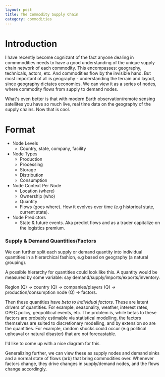 ```yaml
---
layout: post
title: The Commodity Supply Chain
category: commodities
---
```




# Introduction

I have recently become cognizant of the fact anyone dealing in commmodities needs to have a good understanding of the unique supply chain network of each commodity. This encompasses: geography, technicals, actors, etc. And commodities flow by the invisible hand. But most important of all is geography - understanding the terrain and layout, since geography dictates economics. We can view it as a series of nodes, where commodity flows from supply to demand nodes.

What's even better is that with modern Earth observation/remote sensing satellites you have so much live, real time data on the geography of the supply chains. Now that is cool.

# Format

* Node Levels
  * Country, state, company, facility
* Node Types
  * Production
  * Processing
  * Storage 
  * Distribution
  * Consumption 
* Node Context Per Node
  * Location (where)
  * Ownership (who)
  * Quantity
  * Flows (goes where). How it evolves over time (e.g historical state, current state).
* Node Predictors
  * State & future events. Aka predict flows and as a trader capitalize on the logistics premium.



### Supply & Demand Quantities/Factors

We can further split each supply or demand quantity into individual quantities in a hierarchical fashion, e.g based on geography (a natural grouping).

A possible hierarchy for quantities could look like this. A quantity would be measured by some variable: say demand/supply/imports/exports/inventory. 


Region (Q) $\rightarrow$ country (Q) $\rightarrow$ companies/players (Q) $\rightarrow$ production/consumption node (Q) $\rightarrow$ factors.

 
Then these quantities have _beta to individual factors_. These are latent drivers of quantities. For example, seasonality, weather, interest rates, OPEC policy, geopolitical events, etc. The problem is, while betas to these factors are probably estimable via statistical modelling, the factors themselves are suited to discretionary modelling, and by extension so are the quantities. For example, random shocks could occur (e.g political upheaval or natural disaster) that are not forecastable.

I'd like to come up with a nice diagram for this.

Generalizing further, we can view these as supply nodes and demand sinks and a normal state of flows (arb) that bring commodities over. Whenever factors change, they drive changes in supply/demand nodes, and the flows change accordingly.
